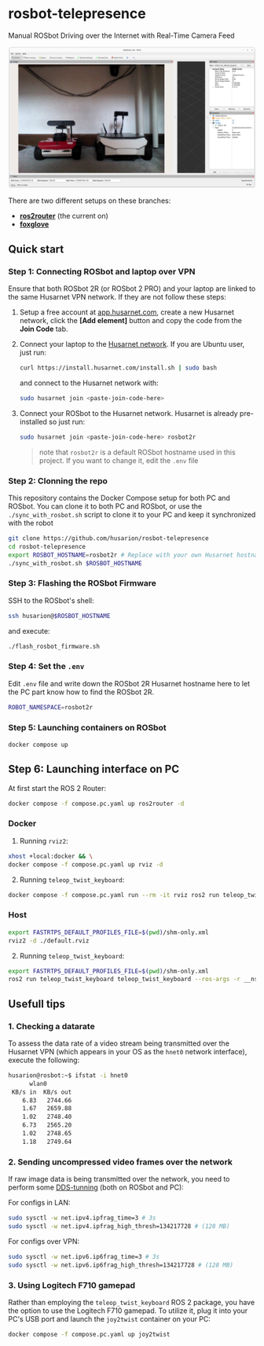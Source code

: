 # rosbot-telepresence

Manual ROSbot Driving over the Internet with Real-Time Camera Feed

![ROSbot ROS2 user interface](docs/rosbot-rviz.png)

There are two different setups on these branches:
- [**ros2router**](https://github.com/husarion/rosbot-autonomy/) (the current on)
- [**foxglove**](https://github.com/husarion/rosbot-autonomy/tree/foxglove)


## Quick start

### Step 1: Connecting ROSbot and laptop over VPN

Ensure that both ROSbot 2R (or ROSbot 2 PRO) and your laptop are linked to the same Husarnet VPN network. If they are not follow these steps:

1. Setup a free account at [app.husarnet.com](https://app.husarnet.com/), create a new Husarnet network, click the **[Add element]** button and copy the code from the **Join Code** tab.
2. Connect your laptop to the [Husarnet network](https://husarnet.com/docs). If you are Ubuntu user, just run:

   ```bash
   curl https://install.husarnet.com/install.sh | sudo bash
   ```

   and connect to the Husarnet network with:

   ```bash
   sudo husarnet join <paste-join-code-here>
   ```

3. Connect your ROSbot to the Husarnet network. Husarnet is already pre-installed so just run:

   ```bash
   sudo husarnet join <paste-join-code-here> rosbot2r
   ```

   > note that `rosbot2r` is a default ROSbot hostname used in this project. If you want to change it, edit the `.env` file


### Step 2: Clonning the repo

This repository contains the Docker Compose setup for both PC and ROSbot. You can clone it to both PC and ROSbot, or use the `./sync_with_rosbot.sh` script to clone it to your PC and keep it synchronized with the robot

```bash
git clone https://github.com/husarion/rosbot-telepresence
cd rosbot-telepresence
export ROSBOT_HOSTNAME=rosbot2r # Replace with your own Husarnet hostname
./sync_with_rosbot.sh $ROSBOT_HOSTNAME
```

### Step 3: Flashing the ROSbot Firmware

SSH to the ROSbot's shell:

```bash
ssh husarion@$ROSBOT_HOSTNAME
```

and execute:

```bash
./flash_rosbot_firmware.sh
```

### Step 4: Set the `.env`

Edit `.env` file and write down the ROSbot 2R Husarnet hostname here to let the PC part know how to find the ROSbot 2R.

```bash
ROBOT_NAMESPACE=rosbot2r
```

### Step 5: Launching containers on ROSbot

```bash
docker compose up
```

## Step 6: Launching interface on PC

At first start the ROS 2 Router:

```bash
docker compose -f compose.pc.yaml up ros2router -d
```

### Docker

1. Running `rviz2`:

```bash
xhost +local:docker && \
docker compose -f compose.pc.yaml up rviz -d
```

2. Running `teleop_twist_keyboard`:

```bash
docker compose -f compose.pc.yaml run --rm -it rviz ros2 run teleop_twist_keyboard teleop_twist_keyboard --ros-args -r __ns:=/rosbot2r
```

### Host

```bash
export FASTRTPS_DEFAULT_PROFILES_FILE=$(pwd)/shm-only.xml
rviz2 -d ./default.rviz
```

2. Running `teleop_twist_keyboard`:

```bash
export FASTRTPS_DEFAULT_PROFILES_FILE=$(pwd)/shm-only.xml
ros2 run teleop_twist_keyboard teleop_twist_keyboard --ros-args -r __ns:=/rosbot2r
```

## Usefull tips

### 1. Checking a datarate

To assess the data rate of a video stream being transmitted over the Husarnet VPN (which appears in your OS as the `hnet0` network interface), execute the following:

```bash
husarion@rosbot:~$ ifstat -i hnet0
      wlan0
 KB/s in  KB/s out
    6.83   2744.66
    1.67   2659.88
    1.02   2748.40
    6.73   2565.20
    1.02   2748.65
    1.18   2749.64
```

### 2. Sending uncompressed video frames over the network

If raw image data is being transmitted over the network, you need to perform some [DDS-tunning](https://docs.ros.org/en/humble/How-To-Guides/DDS-tuning.html) (both on ROSbot and PC):

For configs in LAN:

```bash
sudo sysctl -w net.ipv4.ipfrag_time=3 # 3s
sudo sysctl -w net.ipv4.ipfrag_high_thresh=134217728 # (128 MB)
```

For configs over VPN:

```bash
sudo sysctl -w net.ipv6.ip6frag_time=3 # 3s
sudo sysctl -w net.ipv6.ip6frag_high_thresh=134217728 # (128 MB)
```

### 3. Using Logitech F710 gamepad

Rather than employing the `teleop_twist_keyboard` ROS 2 package, you have the option to use the Logitech F710 gamepad. To utilize it, plug it into your PC's USB port and launch the `joy2twist` container on your PC:

```bash
docker compose -f compose.pc.yaml up joy2twist
```
